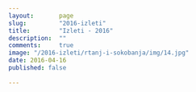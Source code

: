 ```yaml
---
layout:       page
slug:         "2016-izleti"
title:        "Izleti - 2016"
description:  ""
comments:     true
image: "/2016-izleti/rtanj-i-sokobanja/img/14.jpg"
date: 2016-04-16
published: false
  
---
```


